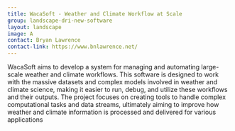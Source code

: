 ```yaml
---
title: WacaSoft - Weather and Climate Workflow at Scale
group: landscape-dri-new-software
layout: landscape
image: A
contact: Bryan Lawrence
contact-link: https://www.bnlawrence.net/
---
```


WacaSoft aims to develop a system for managing and automating large-scale weather and climate workflows. This software is designed to work with the massive datasets and complex models involved in weather and climate science, making it easier to run, debug, and utilize these workflows and their outputs. The project focuses on creating tools to handle complex computational tasks and data streams, ultimately aiming to improve how weather and climate information is processed and delivered for various applications
